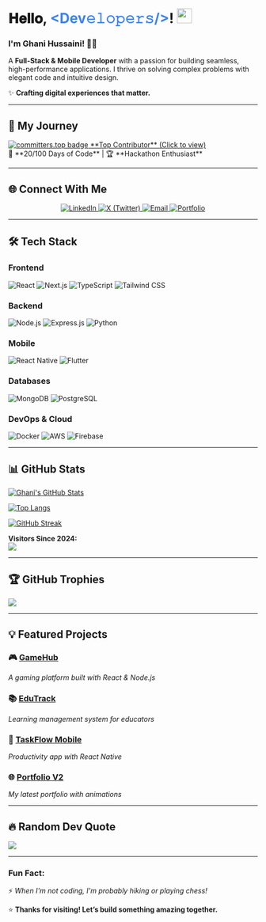 # 𝐇𝐞𝐥𝐥𝐨, <span style="color: #3d82ef;">&lt;Dev𝚎𝚕𝚘𝚙𝚎𝚛𝚜/&gt;</span>! <img src="https://media.giphy.com/media/WUlplcMpOCEmTGBtBW/giphy.gif" width="30">

### **I'm Ghani Hussaini! 👨‍💻**  

A **Full-Stack & Mobile Developer** with a passion for building seamless, high-performance applications. I thrive on solving complex problems with elegant code and intuitive design.  

✨ **Crafting digital experiences that matter.**  

---

## 🚀 **My Journey**  

<div align="left" style="display: flex; align-items: center; gap: 15px;">
  <a href="https://user-badge.committers.top/afghanistan/GhaniHussaini">
    <img src="https://user-badge.committers.top/afghanistan/GhaniHussaini.svg" alt="committers.top badge">
    **Top Contributor** (Click to view)
  </a>
</div>  
📌 **20/100 Days of Code** | 🏆 **Hackathon Enthusiast**  

---

## 🌐 **Connect With Me**  

<div align="center">
  <a href="https://www.linkedin.com/in/ghani-hussaini-2a4059346" target="_blank">
    <img src="https://img.shields.io/badge/LinkedIn-0077B5?style=for-the-badge&logo=linkedin&logoColor=white" alt="LinkedIn">
  </a>
  <a href="https://x.com/HussainiGhani" target="_blank">
  <img src="https://img.shields.io/badge/X-1DA1F2?style=for-the-badge&logo=twitter&logoColor=black" alt="X (Twitter)">
</a>
  <a href="mailto:ghanihussaini213@gmail.com" target="_blank">
    <img src="https://img.shields.io/badge/Email-D14836?style=for-the-badge&logo=gmail&logoColor=white" alt="Email">
  </a>
  <a href="https://ghanihussaini.vercel.app/" target="_blank">
    <img src="https://img.shields.io/badge/Portfolio-FF5722?style=for-the-badge&logo=portfolio&logoColor=white" alt="Portfolio">
  </a>
</div>


---

## 🛠 **Tech Stack**  

### **Frontend**  
![React](https://img.shields.io/badge/React-61DAFB?style=flat&logo=react&logoColor=black)
![Next.js](https://img.shields.io/badge/Next.js-000000?style=flat&logo=next.js&logoColor=white)
![TypeScript](https://img.shields.io/badge/TypeScript-3178C6?style=flat&logo=typescript&logoColor=white)
![Tailwind CSS](https://img.shields.io/badge/Tailwind_CSS-38B2AC?style=flat&logo=tailwind-css&logoColor=white)

### **Backend**  
![Node.js](https://img.shields.io/badge/Node.js-339933?style=flat&logo=node.js&logoColor=white)
![Express.js](https://img.shields.io/badge/Express.js-000000?style=flat&logo=express&logoColor=white)
![Python](https://img.shields.io/badge/Python-3776AB?style=flat&logo=python&logoColor=white)

### **Mobile**  
![React Native](https://img.shields.io/badge/React_Native-61DAFB?style=flat&logo=react&logoColor=black)
![Flutter](https://img.shields.io/badge/Flutter-02569B?style=flat&logo=flutter&logoColor=white)

### **Databases**  
![MongoDB](https://img.shields.io/badge/MongoDB-47A248?style=flat&logo=mongodb&logoColor=white)
![PostgreSQL](https://img.shields.io/badge/PostgreSQL-4169E1?style=flat&logo=postgresql&logoColor=white)

### **DevOps & Cloud**  
![Docker](https://img.shields.io/badge/Docker-2496ED?style=flat&logo=docker&logoColor=white)
![AWS](https://img.shields.io/badge/AWS-FF9900?style=flat&logo=amazon-aws&logoColor=white)
![Firebase](https://img.shields.io/badge/Firebase-FFCA28?style=flat&logo=firebase&logoColor=black)

---

## 📊 **GitHub Stats**  

[![Ghani's GitHub Stats](https://github-readme-stats.vercel.app/api?username=GhaniHussaini&show_icons=true&count_private=true&theme=radical&hide=contribs,prs)](https://github.com/GhaniHussaini)  

[![Top Langs](https://github-readme-stats.vercel.app/api/top-langs/?username=GhaniHussaini&layout=compact&theme=radical)](https://github.com/GhaniHussaini)  

[![GitHub Streak](https://github-readme-streak-stats.herokuapp.com/?user=GhaniHussaini&theme=radical)](https://github.com/GhaniHussaini)  

**Visitors Since 2024:**  
![](https://komarev.com/ghpvc/?username=GhaniHussaini&color=blueviolet)  

---

## 🏆 **GitHub Trophies**  

![](https://github-profile-trophy.vercel.app/?username=GhaniHussaini&theme=radical&no-frame=false&no-bg=false&margin-w=4)  

---

## 💡 **Featured Projects**  

### 🎮 [GameHub](https://github.com/GhaniHussaini/gamehub)  
*A gaming platform built with React & Node.js*  

### 📚 [EduTrack](https://github.com/GhaniHussaini/edutrack)  
*Learning management system for educators*  

### 📱 [TaskFlow Mobile](https://github.com/GhaniHussaini/taskflow-mobile)  
*Productivity app with React Native*  

### 🌐 [Portfolio V2](https://ghanihussaini.vercel.app/)  
*My latest portfolio with animations*  

---

## 🔥 **Random Dev Quote**  

![](https://quotes-github-readme.vercel.app/api?type=horizontal&theme=radical)  

---

### **Fun Fact:**  
⚡ *When I'm not coding, I'm probably hiking or playing chess!*  

⭐ **Thanks for visiting! Let’s build something amazing together.**  
